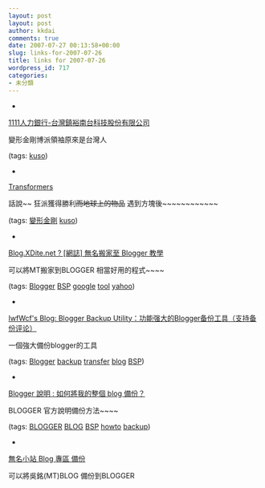 ```yaml
---
layout: post
layout: post
author: kkdai
comments: true
date: 2007-07-27 00:13:58+00:00
slug: links-for-2007-07-26
title: links for 2007-07-26
wordpress_id: 717
categories:
- 未分類
---
```



	
  * 
		

[1111人力銀行-台灣鎮裕南台科技股份有限公司](http://www.1111.com.tw/talentsNM/jobMatchOrgan.asp?nNo=10400151)


		

變形金剛博派領袖原來是台灣人


		

(tags: [kuso](http://del.icio.us/kkdai/kuso))


	

	
  * 
		

[Transformers](http://www.somethingawful.com/d/photoshop-phriday/new-transformers-robots.php?page=1)


		

話說~~ 狂派獲得勝利~~而地球上的物品~~ 遇到方塊後~~~~~~~~~~~~


		

(tags: [變形金剛](http://del.icio.us/kkdai/變形金剛) [kuso](http://del.icio.us/kkdai/kuso))


	

	
  * 
		

[Blog.XDite.net ? [網誌] 無名搬家至 Blogger 教學](http://blog.xdite.net/?p=401)


		

可以將MT搬家到BLOGGER 相當好用的程式~~~~


		

(tags: [Blogger](http://del.icio.us/kkdai/Blogger) [BSP](http://del.icio.us/kkdai/BSP) [google](http://del.icio.us/kkdai/google) [tool](http://del.icio.us/kkdai/tool) [yahoo](http://del.icio.us/kkdai/yahoo))


	

	
  * 
		

[IwfWcf's Blog: Blogger Backup Utility：功能强大的Blogger备份工具（支持备份评论）](http://iwfwcf.blogspot.com/2007/06/blogger-backup-utilityblogger.html)


		

一個強大備份blogger的工具


		

(tags: [Blogger](http://del.icio.us/kkdai/Blogger) [backup](http://del.icio.us/kkdai/backup) [transfer](http://del.icio.us/kkdai/transfer) [blog](http://del.icio.us/kkdai/blog) [BSP](http://del.icio.us/kkdai/BSP))


	

	
  * 
		

[Blogger 說明 : 如何將我的整個 blog 備份？](http://help.blogger.com/bin/answer.py?answer=41447&topic=8911)


		

BLOGGER 官方說明備份方法~~~~


		

(tags: [BLOGGER](http://del.icio.us/kkdai/BLOGGER) [BLOG](http://del.icio.us/kkdai/BLOG) [BSP](http://del.icio.us/kkdai/BSP) [howto](http://del.icio.us/kkdai/howto) [backup](http://del.icio.us/kkdai/backup))


	

	
  * 
		

[無名小站 Blog 專區 備份](http://backup.hasname.com/blog/wretch/)


		

可以將吳銘(MT)BLOG 備份到BLOGGER


	




